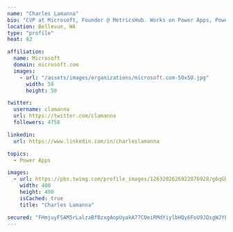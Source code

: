 ```yaml
---
name: "Charles Lamanna"
bio: "CVP at Microsoft, Founder @ MetricsHub. Works on Power Apps, Power Automate, Power Virtual Agent, Common Data Service and Dynamics 365."
location: Bellevue, WA
type: "profile"
heat: 82

affiliation:
  name: Microsoft
  domain: microsoft.com
  images:
    - url: "/assets/images/organizations/microsoft.com-50x50.jpg"
      width: 50
      height: 50

twitter:
  username: clamanna
  url: https://twitter.com/clamanna
  followers: 4758

linkedin:
  url: https://www.linkedin.com/in/charleslamanna

topics:
  - Power Apps

images:
  - url: https://pbs.twimg.com/profile_images/1263202626922876928/g6qGbHZ-_400x400.jpg
    width: 400
    height: 400
    isCached: true
    title: "Charles Lamanna"

secured: "FHmjuyFSAM5rLalzaBfBzxgAopUyakA77COeiRMdYiylbHQy6FoU9JQsgWJYL8QL4kifqzyY/cIWgh1bkvrrDuHkcWH/zgD66b1BVRLIAMlLi9AdTHb8xisebGJ06sctCig/BnJ2U0/ynZvQPARQAXywqnVWJIVM5ky6vRzj1OEPbXRILUmA0tiEQLKtbHATCJtQ2G+gP+NUA8nuyZAr+190SrR0yCqKd297pBxAXZl9c0VyQQq8S+bFf0fpa5cqjKMsfQ5AzvgjUVQmDs+iE1qDssn3jJuGM+U6kcgJcIdHMTHolh8f6SS3ttnHZoIA8xlchZXYOvG1ctRb3CilEinJA+s0/KRvm4+QLPLwpHSVxtpDG9sGHh00YEreZJXAvSmYPaDlhWVKKN/fEN80MnBx0vfEKTLF2YRUJ7pUEwo=;PxogNM56/Zr85q2vVznCMQ=="
---
```


